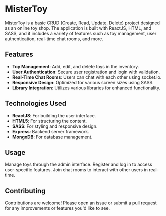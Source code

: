# MisterToy

MisterToy is a basic CRUD (Create, Read, Update, Delete) project designed as an online toy shop. The application is built with ReactJS, HTML, and SASS, and it includes a variety of features such as toy management, user authentication, real-time chat rooms, and more.

## Features

- **Toy Management**: Add, edit, and delete toys in the inventory.
- **User Authentication**: Secure user registration and login with validation.
- **Real-Time Chat Rooms**: Users can chat with each other using socket.io.
- **Responsive Design**: Optimized for various screen sizes using SASS.
- **Library Integration**: Utilizes various libraries for enhanced functionality.

## Technologies Used

- **ReactJS**: For building the user interface.
- **HTML5**: For structuring the content.
- **SASS**: For styling and responsive design.
- **Express**: Backend server framework.
- **MongoDB**: For database management.

## Usage
Manage toys through the admin interface.
Register and log in to access user-specific features.
Join chat rooms to interact with other users in real-time.

## Contributing
Contributions are welcome! Please open an issue or submit a pull request for any improvements or features you'd like to see.
